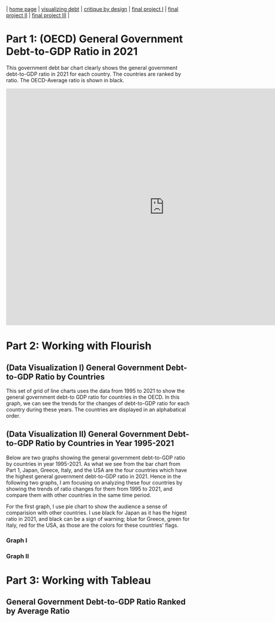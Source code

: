 | [home page](https://maxinema5995.github.io/maxine-tswd-portfolio/) | [visualizing debt](https://maxinema5995.github.io/maxine-tswd-portfolio/visualizing-government-debt) | [critique by design](critique-by-design) | [final project I](final-project-part-one) | [final project II](final-project-part-two) | [final project III](final-project-part-three) |

# Part 1: (OECD) General Government Debt-to-GDP Ratio in 2021
This government debt bar chart clearly shows the general government debt-to-GDP ratio in 2021 for each country. The countries are ranked by ratio. The OECD-Average ratio is shown in black. 

<iframe src="https://data.oecd.org/chart/6XY0" width="860" height="645" style="border: 0" mozallowfullscreen="true" webkitallowfullscreen="true" allowfullscreen="true"><a href="https://data.oecd.org/chart/6XY0" target="_blank">OECD Chart: General government debt, Total, % of GDP, Annual, 2021</a></iframe>

# Part 2: Working with Flourish 
## (Data Visualization I) General Government Debt-to-GDP Ratio by Countries
This set of grid of line charts uses the data from 1995 to 2021 to show the general government debt-to GDP ratio for countries in the OECD. In this graph, we can see the trends for the changes of debt-to-GDP ratio for each country during these years. The countries are displayed in an alphabatical order. 

<div class="flourish-embed flourish-chart" data-src="visualisation/12579309"><script src="https://public.flourish.studio/resources/embed.js"></script></div>

## (Data Visualization II) General Government Debt-to-GDP Ratio by Countries in Year 1995-2021
Below are two graphs showing the general government debt-to-GDP ratio by countries in year 1995-2021. As what we see from the bar chart from Part 1, Japan, Greece, Italy, and the USA are the four countries which have the highest general government debt-to-GDP ratio in 2021. Hence in the following two graphs, I am focusing on analyzing these four countries by showing the trends of ratio changes for them from 1995 to 2021, and compare them with other countries in the same time period. 

For the first graph, I use pie chart to show the audience a sense of comparision with other countries. I use black for Japan as it has the higest ratio in 2021, and black can be a sign of warning; blue for Greece, green for Italy, red for the USA, as those are the colors for these countries' flags.  

### Graph I
<div class="flourish-embed flourish-chart" data-src="visualisation/12585768"><script src="https://public.flourish.studio/resources/embed.js"></script></div>

### Graph II
<div class="flourish-embed flourish-bar-chart-race" data-src="visualisation/12585487"><script src="https://public.flourish.studio/resources/embed.js"></script></div>

# Part 3: Working with Tableau
## General Government Debt-to-GDP Ratio Ranked by Average Ratio
<script type='module' src='https://prod-useast-a.online.tableau.com/javascripts/api/tableau.embedding.3.latest.min.js'></script><tableau-viz id='tableau-viz' src='https://prod-useast-a.online.tableau.com/t/maxinema/views/OECDdatawalkthru/GeneralGovernmentDebt-to-GDPRatioRankedbyAverageRatio' width='1198' height='635' hide-tabs toolbar='bottom' ></tableau-viz>

